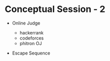 # Conceptual Session - 2

- Online Judge
    - hackerrank
    - codeforces
    - phitron OJ
    
- Escape Sequence
